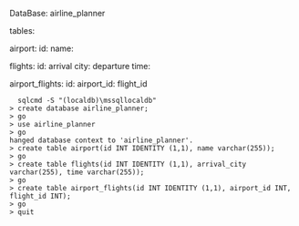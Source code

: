 DataBase: airline_planner

tables:

airport:
  id:
  name:

flights:
  id:
  arrival city:
  departure time:

airport_flights:
    id:
    airport_id:
    flight_id



      sqlcmd -S "(localdb)\mssqllocaldb"
    > create database airline_planner;
    > go
    > use airline_planner
    > go
    hanged database context to 'airline_planner'.
    > create table airport(id INT IDENTITY (1,1), name varchar(255));
    > go
    > create table flights(id INT IDENTITY (1,1), arrival_city varchar(255), time varchar(255));
    > go
    > create table airport_flights(id INT IDENTITY (1,1), airport_id INT, flight_id INT);
    > go
    > quit
